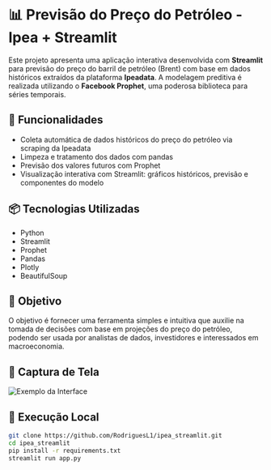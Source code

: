 # 📊 Previsão do Preço do Petróleo - Ipea + Streamlit

Este projeto apresenta uma aplicação interativa desenvolvida com **Streamlit** para previsão do preço do barril de petróleo (Brent) com base em dados históricos extraídos da plataforma **Ipeadata**. A modelagem preditiva é realizada utilizando o **Facebook Prophet**, uma poderosa biblioteca para séries temporais.

## 🚀 Funcionalidades

- Coleta automática de dados históricos do preço do petróleo via scraping da Ipeadata
- Limpeza e tratamento dos dados com pandas
- Previsão dos valores futuros com Prophet
- Visualização interativa com Streamlit: gráficos históricos, previsão e componentes do modelo

## 📦 Tecnologias Utilizadas

- Python
- Streamlit
- Prophet
- Pandas
- Plotly
- BeautifulSoup

## 🧠 Objetivo

O objetivo é fornecer uma ferramenta simples e intuitiva que auxilie na tomada de decisões com base em projeções do preço do petróleo, podendo ser usada por analistas de dados, investidores e interessados em macroeconomia.

## 📸 Captura de Tela

![Exemplo da Interface](screenshot.png) <!-- Substituir por uma imagem real se quiser -->

## 📂 Execução Local

```bash
git clone https://github.com/RodriguesL1/ipea_streamlit.git
cd ipea_streamlit
pip install -r requirements.txt
streamlit run app.py
